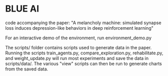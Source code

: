 # BLUE AI
code accompanying the paper: "A melancholy machine: simulated synapse loss induces depression-like behaviors in deep reinforcement learning"

For an interactive demo of the environment, run environment_demo.py

The scripts/ folder contains scripts used to generate data in the paper. Running the scripts train_agents.py, compare_exploration.py, rehabilitate.py, and weight_update.py will run most experiments and save the data in scripts/data/.
The various "view" scripts can then be run to generate charts from the saved data.